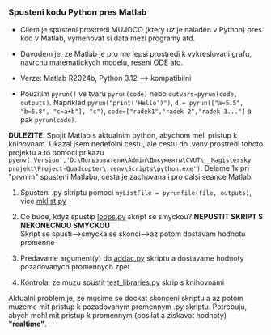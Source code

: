 ### Spusteni kodu Python pres Matlab
* Cilem je spusteni prostredi MUJOCO (ktery uz je naladen v Python) pres kod v Matlab, 
vymenovat si data mezi programy atd.
* Duvodem je, ze Matlab je pro me lepsi prostredi k vykreslovani grafu, navrchu matematickych modelu, reseni ODE atd.

* Verze: Matlab R2024b, Python 3.12 --> kompatibilni

* Pouzitim `pyrun()` ve tvaru `pyrun(code)` nebo `outvars=pyrun(code, outputs)`.
Napriklad `pyrun("print('Hello')")`, `d = pyrun(["a=5.5", "b=5.8", "c=a+b"], "c")`,
`code=["radek1","radek 2","radek 3..."]` a pak `pyrun(code)`.

**DULEZITE**: Spojit Matlab s aktualnim python, abychom meli pristup k knihovnam.
Ukazal jsem nedefolni cestu, ale cestu do .venv prostredi tohoto projektu a to 
pomoci prikazu `pyenv('Version','D:\Пользователи\Admin\Документы\CVUT\
_Magistersky projekt\Project-Quadcopter\.venv\Scripts\python.exe')`.
Delame 1x pri "prvnim" spusteni Matlabu, cesta je zachovana i pro dalsi seance Matlab



1. Spusteni .py skriptu pomoci `myListFile = pyrunfile(file, outputs)`, vice [mklist.py](mklist.py)
2. Co bude, kdyz spustip [loops.py](loops.py) skript se smyckou? **NEPUSTIT SKRIPT S NEKONECNOU SMYCKOU**  
    Skript se spusti-->smycka se skonci-->az potom dostavam hodnotu promenne

3. Predavame argument(y) do [addac.py](addac.py) skriptu a dostavame 
hodnoty pozadovanych promennych zpet

4. Kontrola, ze muzu spustit [test_libraries.py](test_libraries.py) skrip s knihovnami

Aktualni problem je, ze musime se dockat skonceni skriptu a az potom 
muzeme mit pristup k pozadovanym promennym .py skriptu. Potrebuju, abych
mohl mit pristup k promennym (posilat a ziskavat hodnoty) **"realtime"**.
